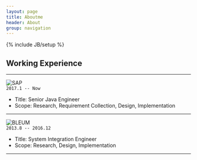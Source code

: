 ```yaml
---
layout: page
title: Aboutme
header: About
group: navigation
---
```

{% include JB/setup %}
## Working Experience
---
![SAP](https://www.sap.com/dam/application/shared/logos/sap-logo-svg.svg)  
`2017.1 -- Now`  
- Title: Senior Java Engineer
- Scope: Research, Requirement Collection, Design, Implementation

---

![BLEUM](http://www.bleum.com/wp-content/uploads/2017/11/Bleum_Logo-3.png)  
`2013.8 -- 2016.12`  
- Title: System Integration Engineer
- Scope: Research, Design, Implementation

---

<div style='display: none'>

### PTC
`2009.11 - 2013.7`
---
- Title: Implementation Consultant
- Scope: Requirement Collection, Customer Management, Design, Implementation


### Cognizant
`2007.12 - 2009.11`
---
- Title: Software Engineer
- Scope: TIBCO, Java

### JumpIntl
`2006.7 - 2007.11`
---
- Title: Software Engineer
- Scope: Java
</div>